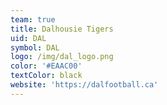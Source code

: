 ```yaml
---
team: true
title: Dalhousie Tigers
uid: DAL
symbol: DAL
logo: /img/dal_logo.png
color: '#EAAC00'
textColor: black
website: 'https://dalfootball.ca'
---
```



